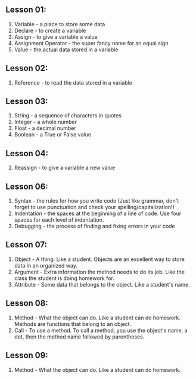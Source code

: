 ## Lesson 01:
1. Variable - a place to store some data
2. Declare - to create a variable
3. Assign - to give a variable a value
4. Assignment Operator - the super fancy name for an equal sign
5. Value - the actual data stored in a variable

## Lesson 02:
1. Reference - to read the data stored in a variable

## Lesson 03:
1. String - a sequence of characters in quotes
2. Integer - a whole number
3. Float - a decimal number
4. Boolean - a True or False value

## Lesson 04:
1. Reassign - to give a variable a new value

## Lesson 06:
1. Syntax - the rules for how you write code (Just like grammar, don't forget to use punctuation and check your spelling/capitalization!)
2. Indentation - the spaces at the beginning of a line of code. Use four spaces for each level of indentation.
3. Debugging - the process of finding and fixing errors in your code

## Lesson 07:
1. Object - A thing. Like a student. Objects are an excellent way to store data in an organized way.
2. Argument - Extra information the method needs to do its job. Like the class the student is doing homework for.
3. Attribute - Some data that belongs to the object. Like a student's name.

## Lesson 08:
1. Method - What the object can do. Like a student can do homework. Methods are functions that belong to an object.
2. Call - To use a method. To call a method, you use the object's name, a dot, then the method name followed by parentheses.

## Lesson 09:
1. Method - What the object can do. Like a student can do homework.